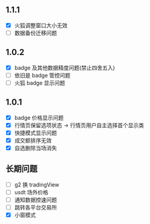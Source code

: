 ## 1.1.1

- [x] 火狐调整窗口大小无效
- [ ] 数据备份迁移问题

## 1.0.2

- [x] badge 及其他数据精度问题(禁止四舍五入)
- [ ] 依旧是 badge 管控问题
- [ ] 火狐 badge 显示问题

## 1.0.1

- [x] badge 价格显示问题
- [x] 行情页保留选项状态 -> 行情页用户自主选择首个显示类
- [x] 快捷模式显示问题
- [x] 成交额排序无效
- [x] 自选删除当场消失

## 长期问题

- [ ] g2 换 tradingView
- [ ] usdt 场外价格
- [ ] 通知数据控速问题
- [ ] 跳转各平台交易所
- [x] 小窗模式

